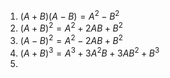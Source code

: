 1. $(A+B)(A-B)=A^2-B^2$ 
2. $(A+B)^2=A^2+2AB+B^2$
3. $(A-B)^2=A^2-2AB+B^2$
4. $(A+B)^3=A^3+3A^2B+3AB^2+B^3$
5. 